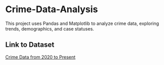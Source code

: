 # Crime-Data-Analysis
This project uses Pandas and Matplotlib to analyze crime data, exploring trends, demographics, and case statuses. 

## Link to Dataset 
[Crime Data from 2020 to Present](https://www.kaggle.com/datasets/qnqfbqfqo/crime-data-from-2020-to-present)


